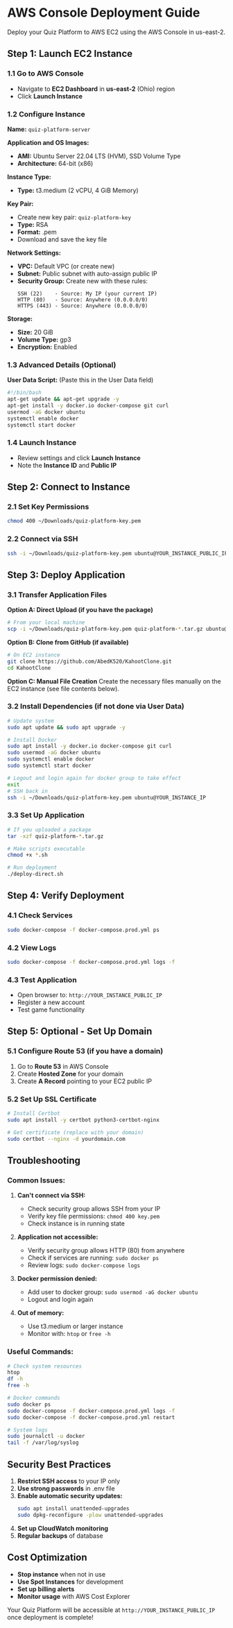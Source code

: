 # AWS Console Deployment Guide

Deploy your Quiz Platform to AWS EC2 using the AWS Console in us-east-2.

## Step 1: Launch EC2 Instance

### 1.1 Go to AWS Console
- Navigate to **EC2 Dashboard** in **us-east-2** (Ohio) region
- Click **Launch Instance**

### 1.2 Configure Instance
**Name:** `quiz-platform-server`

**Application and OS Images:**
- **AMI:** Ubuntu Server 22.04 LTS (HVM), SSD Volume Type
- **Architecture:** 64-bit (x86)

**Instance Type:**
- **Type:** t3.medium (2 vCPU, 4 GiB Memory)

**Key Pair:**
- Create new key pair: `quiz-platform-key`
- **Type:** RSA
- **Format:** .pem
- Download and save the key file

**Network Settings:**
- **VPC:** Default VPC (or create new)
- **Subnet:** Public subnet with auto-assign public IP
- **Security Group:** Create new with these rules:
  ```
  SSH (22)    - Source: My IP (your current IP)
  HTTP (80)   - Source: Anywhere (0.0.0.0/0)
  HTTPS (443) - Source: Anywhere (0.0.0.0/0)
  ```

**Storage:**
- **Size:** 20 GiB
- **Volume Type:** gp3
- **Encryption:** Enabled

### 1.3 Advanced Details (Optional)
**User Data Script:** (Paste this in the User Data field)
```bash
#!/bin/bash
apt-get update && apt-get upgrade -y
apt-get install -y docker.io docker-compose git curl
usermod -aG docker ubuntu
systemctl enable docker
systemctl start docker
```

### 1.4 Launch Instance
- Review settings and click **Launch Instance**
- Note the **Instance ID** and **Public IP**

## Step 2: Connect to Instance

### 2.1 Set Key Permissions
```bash
chmod 400 ~/Downloads/quiz-platform-key.pem
```

### 2.2 Connect via SSH
```bash
ssh -i ~/Downloads/quiz-platform-key.pem ubuntu@YOUR_INSTANCE_PUBLIC_IP
```

## Step 3: Deploy Application

### 3.1 Transfer Application Files

**Option A: Direct Upload (if you have the package)**
```bash
# From your local machine
scp -i ~/Downloads/quiz-platform-key.pem quiz-platform-*.tar.gz ubuntu@YOUR_INSTANCE_IP:~/
```

**Option B: Clone from GitHub (if available)**
```bash
# On EC2 instance
git clone https://github.com/AbedK520/KahootClone.git
cd KahootClone
```

**Option C: Manual File Creation**
Create the necessary files manually on the EC2 instance (see file contents below).

### 3.2 Install Dependencies (if not done via User Data)
```bash
# Update system
sudo apt update && sudo apt upgrade -y

# Install Docker
sudo apt install -y docker.io docker-compose git curl
sudo usermod -aG docker ubuntu
sudo systemctl enable docker
sudo systemctl start docker

# Logout and login again for docker group to take effect
exit
# SSH back in
ssh -i ~/Downloads/quiz-platform-key.pem ubuntu@YOUR_INSTANCE_IP
```

### 3.3 Set Up Application
```bash
# If you uploaded a package
tar -xzf quiz-platform-*.tar.gz

# Make scripts executable
chmod +x *.sh

# Run deployment
./deploy-direct.sh
```

## Step 4: Verify Deployment

### 4.1 Check Services
```bash
sudo docker-compose -f docker-compose.prod.yml ps
```

### 4.2 View Logs
```bash
sudo docker-compose -f docker-compose.prod.yml logs -f
```

### 4.3 Test Application
- Open browser to: `http://YOUR_INSTANCE_PUBLIC_IP`
- Register a new account
- Test game functionality

## Step 5: Optional - Set Up Domain

### 5.1 Configure Route 53 (if you have a domain)
1. Go to **Route 53** in AWS Console
2. Create **Hosted Zone** for your domain
3. Create **A Record** pointing to your EC2 public IP

### 5.2 Set Up SSL Certificate
```bash
# Install Certbot
sudo apt install -y certbot python3-certbot-nginx

# Get certificate (replace with your domain)
sudo certbot --nginx -d yourdomain.com
```

## Troubleshooting

### Common Issues:

1. **Can't connect via SSH:**
   - Check security group allows SSH from your IP
   - Verify key file permissions: `chmod 400 key.pem`
   - Check instance is in running state

2. **Application not accessible:**
   - Verify security group allows HTTP (80) from anywhere
   - Check if services are running: `sudo docker ps`
   - Review logs: `sudo docker-compose logs`

3. **Docker permission denied:**
   - Add user to docker group: `sudo usermod -aG docker ubuntu`
   - Logout and login again

4. **Out of memory:**
   - Use t3.medium or larger instance
   - Monitor with: `htop` or `free -h`

### Useful Commands:

```bash
# Check system resources
htop
df -h
free -h

# Docker commands
sudo docker ps
sudo docker-compose -f docker-compose.prod.yml logs -f
sudo docker-compose -f docker-compose.prod.yml restart

# System logs
sudo journalctl -u docker
tail -f /var/log/syslog
```

## Security Best Practices

1. **Restrict SSH access** to your IP only
2. **Use strong passwords** in .env file
3. **Enable automatic security updates:**
   ```bash
   sudo apt install unattended-upgrades
   sudo dpkg-reconfigure -plow unattended-upgrades
   ```
4. **Set up CloudWatch monitoring**
5. **Regular backups** of database

## Cost Optimization

- **Stop instance** when not in use
- **Use Spot Instances** for development
- **Set up billing alerts**
- **Monitor usage** with AWS Cost Explorer

Your Quiz Platform will be accessible at `http://YOUR_INSTANCE_PUBLIC_IP` once deployment is complete!